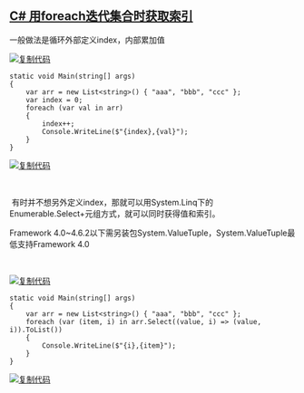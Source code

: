 
## [C# 用foreach迭代集合时获取索引](https://www.cnblogs.com/yylyhl/p/18053383 "发布于 2024-03-05 13:46")

一般做法是循环外部定义index，内部累加值 

[![复制代码](https://assets.cnblogs.com/images/copycode.gif )](javascript:void(0); "复制代码")

```
static void Main(string[] args)
{
    var arr = new List<string>() { "aaa", "bbb", "ccc" };
    var index = 0;
    foreach (var val in arr)
    {
        index++;
        Console.WriteLine($"{index},{val}");
    }
}
```
[![复制代码](https://assets.cnblogs.com/images/copycode.gif )](javascript:void(0); "复制代码")

 

 有时并不想另外定义index，那就可以用System.Linq下的Enumerable.Select+元组方式，就可以同时获得值和索引。

Framework 4.0~4.6.2以下需另装包System.ValueTuple，System.ValueTuple最低支持Framework 4.0 

 

[![复制代码](https://assets.cnblogs.com/images/copycode.gif )](javascript:void(0); "复制代码")

```
static void Main(string[] args)
{
    var arr = new List<string>() { "aaa", "bbb", "ccc" };
    foreach (var (item, i) in arr.Select((value, i) => (value, i)).ToList())
    {
        Console.WriteLine($"{i},{item}");
    }
}
```
[![复制代码](https://assets.cnblogs.com/images/copycode.gif )](javascript:void(0); "复制代码")

 